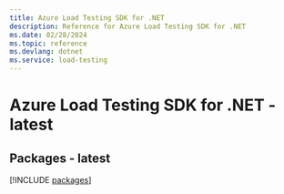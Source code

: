 ```yaml
---
title: Azure Load Testing SDK for .NET
description: Reference for Azure Load Testing SDK for .NET
ms.date: 02/28/2024
ms.topic: reference
ms.devlang: dotnet
ms.service: load-testing
---
```

# Azure Load Testing SDK for .NET - latest
## Packages - latest
[!INCLUDE [packages](load-testing-index.md)]